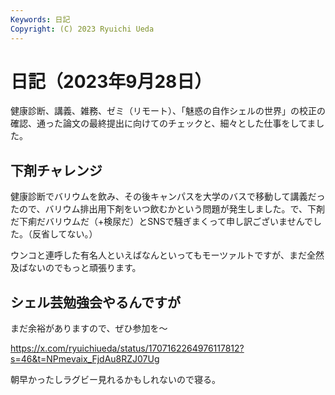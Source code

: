 ```yaml
---
Keywords: 日記
Copyright: (C) 2023 Ryuichi Ueda
---
```


# 日記（2023年9月28日）

健康診断、講義、雑務、ゼミ（リモート）、「魅惑の自作シェルの世界」の校正の確認、通った論文の最終提出に向けてのチェックと、細々とした仕事をしてました。

## 下剤チャレンジ

健康診断でバリウムを飲み、その後キャンパスを大学のバスで移動して講義だったので、バリウム排出用下剤をいつ飲むかという問題が発生しました。で、下剤だ下痢だバリウムだ（+検尿だ）とSNSで騒ぎまくって申し訳ございませんでした。（反省してない。）

ウンコと連呼した有名人といえばなんといってもモーツァルトですが、まだ全然及ばないのでもっと頑張ります。


## シェル芸勉強会やるんですが

まだ余裕がありますので、ぜひ参加を〜

https://x.com/ryuichiueda/status/1707162264976117812?s=46&t=NPmevaix_FjdAu8RZJ07Ug


朝早かったしラグビー見れるかもしれないので寝る。